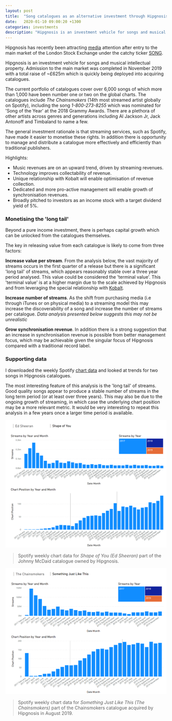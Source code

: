 ```yaml
---
layout: post
title:  "Song catalogues as an alternative investment through Hipgnosis"
date:   2020-01-10 09:00:20 +1300
categories: investments
description: "Hipgnosis is an investment vehicle for songs and musical intellectual property."
---
```


Hipgnosis has recently been attracting [media](https://marker.medium.com/the-man-whos-spending-1-billion-to-own-every-pop-song-75df0024155b) attention after entry to the main market of the London Stock Exchange under the catchy ticker [SONG](https://www.londonstockexchange.com/exchange/prices-and-markets/stocks/summary/company-summary/GG00BFYT9H72GGGBXSSMM.html).

Hipgnosis is an investment vehicle for songs and musical intellectual property. Admission to the main market was completed in November 2019 with a total raise of ~£625m which is quickly being deployed into acquiring catalogues. 

The current portfolio of catalogues cover over 6,000 songs of which more than 1,000 have been number one or two on the global charts. The catalogues include *The Chainsmokers* (14th most streamed artist globally on Spotify), including the song *1-800-273-8255* which was nominated for 'Song of the Year' at the 2018 Grammy Awards. There are a plethora of other artists across genres and generations including Al Jackson Jr, Jack Antonoff and Timbaland to name a few.

The general investment rationale is that streaming services, such as Spotify, have made it easier to monetise these rights. In addition there is opportunity to manage and distribute a catalogue more effectively and efficiently than traditional publishers.

Highlights:
* Music revenues are on an upward trend, driven by streaming revenues.
* Technology improves collectability of revenue.
* Unique relationship with Kobalt will enable optimisation of revenue collection.
* Dedicated and more pro-active management will enable growth of synchronisation revenues.
* Broadly pitched to investors as an income stock with a target dividend yield of 5%.

### Monetising the 'long tail'

Beyond a pure income investment, there is perhaps capital growth which can be unlocked from the catalogues themselves.

The key in releasing value from each catalogue is likely to come from three factors:

 **Increase value per stream**. From the analysis below, the vast majority of streams occurs in the first quarter of a release but there is a significant 'long tail' of streams, which appears reasonably stable over a three year period analysed. This value could be considered the 'terminal value'. This 'terminal value' is at a higher margin due to the scale achieved by Hipgnosis and from leveraging the special relationship with [Kobalt](https://www.kobaltmusic.com/company). 

 **Increase number of streams**. As the shift from purchasing media (i.e through iTunes or on physical media) to a streaming model this may increase the discoverability of a song and increase the number of streams per catalogue. _Data analysis presented below suggests this may not be unrealistic_

 **Grow synchronisation revenue**. In addition there is a strong suggestion that an increase in synchronisation revenue is possible from better management focus, which may be achievable given the singular focus of Hipgnosis compared with a traditional record label.


### Supporting data

I downloaded the weekly Spotify [chart data](https://spotifycharts.com/) and looked at trends for two songs in Hipgnosis catalogues. 

The most interesting feature of this analysis is the 'long tail' of streams. Good quality songs appear to produce a stable number of streams in the long term period (or at least over three years). This may also be due to the ongoing growth of streaming, in which case the underlying chart position may be a more relevant metric. It would be very interesting to repeat this analysis in a few years once a larger time period is available.


![Ed Sheeran - Shape of You](/images/hipgnosis/shapeofyou.png)

> Spotify weekly chart data for _Shape of You (Ed Sheeran)_ part of the Johnny McDaid catalogue owned by Hipgnosis.


![Chainsmokers - Something Just Like This](/images/hipgnosis/somethingjustlikethis.png)

> Spotify weekly chart data for _Something Just Like This (The Chainsmokers)_ part of the Chainsmokers catalogue acquired by Hipgnosis in August 2019.
